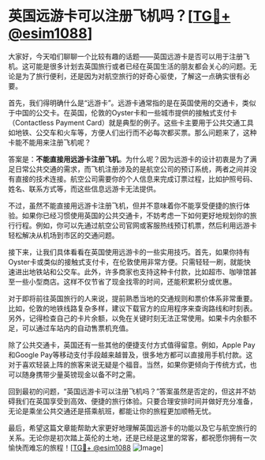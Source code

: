 # 英国远游卡可以注册飞机吗？[[TG💪+ @esim1088](https://t.me/s/esim1088)]

大家好，今天咱们聊聊一个比较有趣的话题——英国远游卡是否可以用于注册飞机。这可能是很多计划去英国旅行或者已经在英国生活的朋友都会关心的问题。无论是为了旅行便利，还是因为对航空旅行的好奇心驱使，了解这一点确实很有必要。

首先，我们得明确什么是“远游卡”。远游卡通常指的是在英国使用的交通卡，类似于中国的公交卡。在英国，伦敦的Oyster卡和一些城市提供的接触式支付卡（Contactless Payment Card）就是典型的例子。这些卡主要用于公共交通工具如地铁、公交车和火车等，方便人们出行而不必每次都买票。那么问题来了，这种卡能不能用来注册飞机呢？

答案是：**不能直接用远游卡注册飞机**。为什么呢？因为远游卡的设计初衷是为了满足日常公共交通的需求，而飞机注册涉及的是航空公司的预订系统，两者之间并没有直接的技术连接。航空公司需要你的个人信息来完成订票过程，比如护照号码、姓名、联系方式等，而这些信息远游卡无法提供。

不过，虽然不能直接用远游卡注册飞机，但并不意味着你不能享受便捷的旅行体验。如果你已经习惯使用英国的公共交通卡，不妨考虑一下如何更好地规划你的旅行行程。例如，你可以先通过航空公司官网或客服热线预订机票，然后利用远游卡轻松解决从机场到市区的交通问题。

接下来，让我们具体看看在英国使用远游卡的一些实用技巧。首先，如果你持有Oyster卡或类似的接触式支付卡，在伦敦使用非常方便。只需轻轻一刷，就能快速进出地铁站和公交车。此外，许多商家也支持这种卡付款，比如超市、咖啡馆甚至一些小型商店。这样不仅节省了现金找零的时间，还能积累积分或优惠。

对于即将前往英国旅行的人来说，提前熟悉当地的交通规则和票价体系非常重要。比如，伦敦的地铁线路复杂多样，建议下载官方的应用程序来查询路线和时刻表。另外，记得检查自己的卡片余额，以免在关键时刻无法正常使用。如果卡内余额不足，可以通过车站内的自动售票机充值。

除了公共交通卡，英国还有一些其他的便捷支付方式值得留意。例如，Apple Pay和Google Pay等移动支付手段越来越普及，很多地方都可以直接用手机付款。这对于喜欢轻装上阵的旅客来说无疑是个福音。当然，如果你更倾向于传统方式，也可以随身携带少量英镑现金以备不时之需。

回到最初的问题，“英国远游卡可以注册飞机吗？”答案虽然是否定的，但这并不妨碍我们在英国享受到高效、便捷的旅行体验。只要合理安排时间并做好充分准备，无论是乘坐公共交通还是搭乘航班，都能让你的旅程更加顺畅无忧。

最后，希望这篇文章能帮助大家更好地理解英国远游卡的功能以及它与航空旅行的关系。无论你是初次踏上英伦的土地，还是已经是这里的常客，都祝愿你拥有一次愉快而难忘的旅程！[[TG💪+ @esim1088](https://t.me/s/esim1088) ![Image](https://i.postimg.cc/4NQfJmqS/Snipaste-2025-05-13-00-14-12.png)]